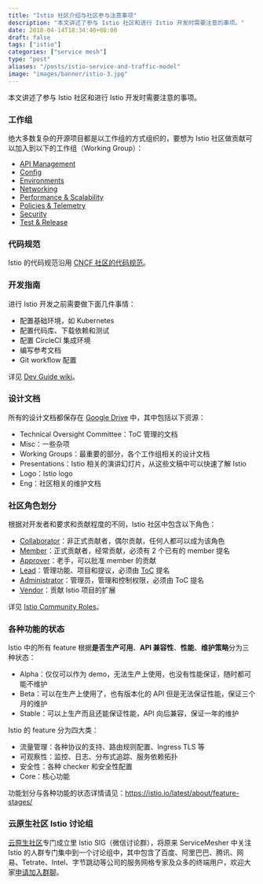 ```yaml
---
title: "Istio 社区介绍与社区参与注意事项"
description: "本文讲述了参与 Istio 社区和进行 Istio 开发时需要注意的事项。"
date: 2018-04-14T18:34:40+08:00
draft: false
tags: ["istio"]
categories: ["service mesh"]
type: "post"
aliases: "/posts/istio-service-and-traffic-model"
image: "images/banner/istio-3.jpg"
---
```


本文讲述了参与 Istio 社区和进行 Istio 开发时需要注意的事项。

### 工作组

绝大多数复杂的开源项目都是以工作组的方式组织的，要想为 Istio 社区做贡献可以加入到以下的工作组（Working Group）：

- [API Management](https://github.com/istio/community/blob/master/WORKING-GROUPS.md#api-management)
- [Config](https://github.com/istio/community/blob/master/WORKING-GROUPS.md#config)
- [Environments](https://github.com/istio/community/blob/master/WORKING-GROUPS.md#environments)
- [Networking](https://github.com/istio/community/blob/master/WORKING-GROUPS.md#networking)
- [Performance & Scalability](https://github.com/istio/community/blob/master/WORKING-GROUPS.md#performance-and-scalability)
- [Policies & Telemetry](https://github.com/istio/community/blob/master/WORKING-GROUPS.md#policies-and-telemetry)
- [Security](https://github.com/istio/community/blob/master/WORKING-GROUPS.md#security)
- [Test & Release](https://github.com/istio/community/blob/master/WORKING-GROUPS.md#test-and-release)

### 代码规范

Istio 的代码规范沿用 [CNCF 社区的代码规范](https://github.com/cncf/foundation/blob/master/code-of-conduct.md)。

### 开发指南

进行 Istio 开发之前需要做下面几件事情：

- 配置基础环境，如 Kubernetes
- 配置代码库、下载依赖和测试
- 配置 CircleCI 集成环境
- 编写参考文档
- Git workflow 配置

详见 [Dev Guide wiki](https://github.com/istio/istio/wiki/Dev-Guide)。

### 设计文档

所有的设计文档都保存在 [Google Drive](https://drive.google.com/drive/u/0/folders/0AIS5p3eW9BCtUk9PVA) 中，其中包括以下资源：

- Technical Oversight Committee：ToC 管理的文档
- Misc：一些杂项
- Working Groups：最重要的部分，各个工作组相关的设计文档
- Presentations：Istio 相关的演讲幻灯片，从这些文稿中可以快速了解 Istio
- Logo：Istio logo
- Eng：社区相关的维护文档

### 社区角色划分

根据对开发者和要求和贡献程度的不同，Istio 社区中包含以下角色：

- [Collaborator](https://github.com/istio/community/blob/master/ROLES.md#collaborator)：非正式贡献者，偶尔贡献，任何人都可以成为该角色
- [Member](https://github.com/istio/community/blob/master/ROLES.md#member)：正式贡献者，经常贡献，必须有 2 个已有的 member 提名
- [Approver](https://github.com/istio/community/blob/master/ROLES.md#approver)：老手，可以批准 member 的贡献
- [Lead](https://github.com/istio/community/blob/master/ROLES.md#lead)：管理功能、项目和提议，必须由 [ToC](https://github.com/istio/community/blob/master/WORKING-GROUP-PROCESSES.md) 提名
- [Administrator](https://github.com/istio/community/blob/master/ROLES.md#administrator)：管理员，管理和控制权限，必须由 ToC 提名
- [Vendor](https://github.com/istio/community/blob/master/ROLES.md#vendor)：贡献 Istio 项目的扩展

详见 [Istio Community Roles](https://github.com/istio/community/blob/master/ROLES.md)。

### 各种功能的状态

Istio 中的所有 feature 根据**是否生产可用**、**API 兼容性**、**性能**、**维护策略**分为三种状态：

- Alpha：仅仅可以作为 demo，无法生产上使用，也没有性能保证，随时都可能不维护
- Beta：可以在生产上使用了，也有版本化的 API 但是无法保证性能，保证三个月的维护
- Stable：可以上生产而且还能保证性能，API 向后兼容，保证一年的维护

Istio 的 feature 分为四大类：

- 流量管理：各种协议的支持、路由规则配置、Ingress TLS 等
- 可观察性：监控、日志、分布式追踪、服务依赖拓扑
- 安全性：各种 checker 和安全性配置
- Core：核心功能

功能划分与各种功能的状态详情请见：<https://istio.io/latest/about/feature-stages/>

### 云原生社区 Istio 讨论组

[云原生社区](https://cloudnative.to)专门成立里 Istio SIG（微信讨论群），将原来 ServiceMesher 中关注 Istio 的人群专门集中到一个讨论组中，其中包含了百度、阿里巴巴、腾讯、网易、Tetrate、Intel、字节跳动等公司的服务网格专家及众多的终端用户，欢迎大家[申请加入群聊](https://i.cloudnative.to/istio)。
